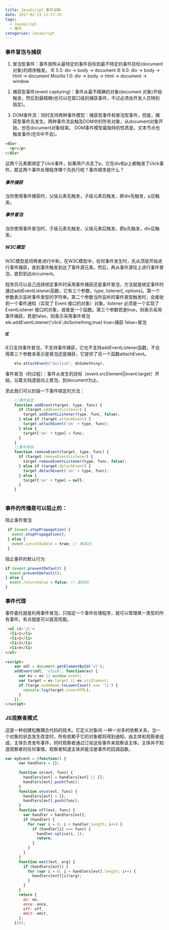 ```yaml
---
title: JavaScript 事件详解
date: 2017-02-13 11:17:33
tags: 
  - JavaScript
  - 事件
categories: JavaScript
---
```

### 事件冒泡与捕获

1. 冒泡型事件：事件按照从最特定的事件目标到最不特定的事件目标(document对象)的顺序触发。
  IE 5.5: div -> body -> document
  IE 6.0: div -> body -> html -> document
  Mozilla 1.0: div -> body -> html -> document -> window
  
2. 捕获型事件(event capturing)：事件从最不精确的对象(document 对象)开始触发，然后到最精确(也可以在窗口级别捕获事件，不过必须由开发人员特别指定)。
3. DOM事件流：同时支持两种事件模型：捕获型事件和冒泡型事件，但是，捕获型事件先发生。两种事件流会触及DOM中的所有对象，从document对象开始，也在document对象结束。
  DOM事件模型最独特的性质是，文本节点也触发事件(在IE中不会)。
<!-- more -->
```html
<div>
  <p></p>
</div>  
```
这两个元素都绑定了click事件，如果用户点击了p，它在div和p上都触发了click事件，那这两个事件处理程序哪个先执行呢？事件顺序是什么？
##### 事件捕获
当你使用事件捕获时，父级元素先触发，子级元素后触发，即div先触发，p后触发。
##### 事件冒泡
当你使用事件冒泡时，子级元素先触发，父级元素后触发，即p先触发，div后触发。
##### W3C模型
W3C模型是将两者进行中和，在W3C模型中，任何事件发生时，先从顶层开始进行事件捕获，直到事件触发到达了事件源元素。然后，再从事件源往上进行事件冒泡，直到到达document。

程序员可以自己选择绑定事件时采用事件捕获还是事件冒泡，方法就是绑定事件时通过addEventListener函数，它有三个参数，type, listener[, options]。第一个参数表示监听事件类型的字符串。第二个参数当所监听的事件类型触发时，会接收到一个事件通知（实现了 Event 接口的对象）对象。listener 必须是一个实现了 EventListener 接口的对象，或者是一个函数。第三个参数若是true，则表示采用事件捕获，若是false，则表示采用事件冒泡
ele.addEventListener('click',doSomething,true)
true=捕获
false=冒泡

##### IE
IE只支持事件冒泡，不支持事件捕获，它也不支持addEventListener函数，不会用第三个参数来表示是冒泡还是捕获，它提供了另一个函数attachEvent。
```javascript
    ele.attachEvent("onclick", doSomething);
```
事件冒泡（的过程）：事件从发生的目标（event.srcElement||event.target）开始，沿着文档逐层向上冒泡，到document为止。

至此我们可以封装一下事件绑定的方法：
```javascript
    //事件绑定
    function addEvent(target, type, func) {
      if (target.addEventListener) {
        target.addEventListener(type, func, false);
      } else if (target.attachEvent) {
        target.attachEvent('on' + type, func);
      } else {
        target['on' + type] = func;
      }
    }
    //事件移除
    function removeEvent(target, type, func) {
      if (target.removeEventListener) {
        target.removeEventListener(type, func, false);
      } else if (target.detachEvent) {
        target.detachEvent('on' + type, func);
      } else {
        target['on' + type] = null;
      }
    }
    
```
### 事件的传播是可以阻止的：
阻止事件冒泡
```javascript
 if (event.stopPropagation) {
   event.stopPropagation();
 } else {
   event.cancelBubble = true; // 兼容IE
 }
```
阻止事件的默认行为
```javascript
if (event.preventDefault) {
  event.preventDefault(); 
} else {
  event.returnValue = false; // 兼容IE
}
```
### 事件代理
事件委托就是利用事件冒泡，只指定一个事件处理程序，就可以管理某一类型的所有事件。有点就是可以提高性能。
```html
 <ul id='ul'>
  <li>1</li>
  <li>2</li>
  <li>3</li>
  <li>4</li>
</ul>    
    
<script>
    var oUl = document.getElementById('ul');
    addEvent(oUl, 'click', function(ev) {
      var ev = ev || window.event;
      var target = ev.target || ev.srcElement;
      if (targe.nodeName.toLowerCase() === 'li') {
        console.log(target.innerHTML);
      }
    });
</script>
```
### JS观察者模式
这是一种创建松散耦合代码的技术。它定义对象间 一种一对多的依赖关系，当一个对象的状态发生改变时，所有依赖于它的对象都将得到通知。由主体和观察者组成，主体负责发布事件，同时观察者通过订阅这些事件来观察该主体。主体并不知道观察者的任何事情，观察者知道主体并能注册事件的回调函数。
```javascript
var myEvent = (function() {
      var handlers = {};
    
      function on(evt, func) {
        handlers[evt] = handlers[evt] || [];
        handlers[evt].push(func);
      }
      function once(evt, func) {
        handlers[evt] = [];
        handlers[evt].push(func);
      }
      function off(evt, func) {
        var handler = handlers[evt];
        if (handler) {
          for (var i = 0; i < handler.length; i++) {
            if (handler[i] === func) {
              handler.splice(i, 1);
              return;
            }
          }
        }
      }
      function emit(evt, arg) {
        if (handlers[evt]) {
          for (var i = 0; i < handlers[evt].length; i++) {
            handlers[evt][i](arg);
          }
        }
      }
      return {
        on: on,
        once: once,
        off: off,
        emit: emit,
      };
    })();
```
